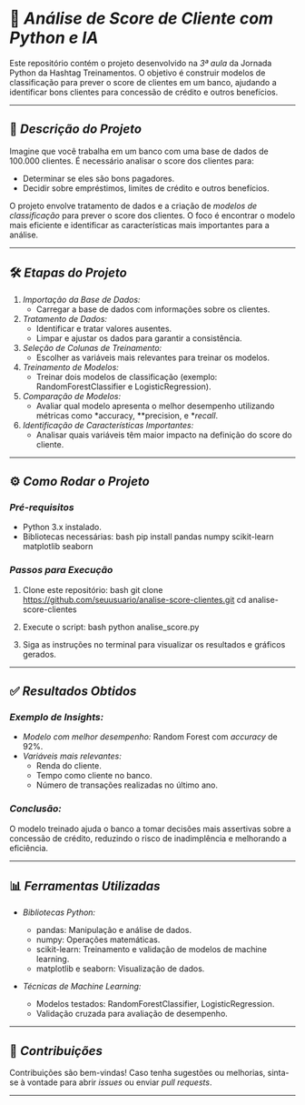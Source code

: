 
# 🧠 *Análise de Score de Cliente com Python e IA*

Este repositório contém o projeto desenvolvido na *3ª aula* da Jornada Python da Hashtag Treinamentos. O objetivo é construir modelos de classificação para prever o score de clientes em um banco, ajudando a identificar bons clientes para concessão de crédito e outros benefícios.

---

## 🧾 *Descrição do Projeto*

Imagine que você trabalha em um banco com uma base de dados de 100.000 clientes. É necessário analisar o score dos clientes para:

- Determinar se eles são bons pagadores.
- Decidir sobre empréstimos, limites de crédito e outros benefícios.

O projeto envolve tratamento de dados e a criação de *modelos de classificação* para prever o score dos clientes. O foco é encontrar o modelo mais eficiente e identificar as características mais importantes para a análise.

---

## 🛠️ *Etapas do Projeto*

1. *Importação da Base de Dados:*
   - Carregar a base de dados com informações sobre os clientes.
2. *Tratamento de Dados:*
   - Identificar e tratar valores ausentes.
   - Limpar e ajustar os dados para garantir a consistência.
3. *Seleção de Colunas de Treinamento:*
   - Escolher as variáveis mais relevantes para treinar os modelos.
4. *Treinamento de Modelos:*
   - Treinar dois modelos de classificação (exemplo: RandomForestClassifier e LogisticRegression).
5. *Comparação de Modelos:*
   - Avaliar qual modelo apresenta o melhor desempenho utilizando métricas como *accuracy, **precision, e **recall*.
6. *Identificação de Características Importantes:*
   - Analisar quais variáveis têm maior impacto na definição do score do cliente.

---

## ⚙️ *Como Rodar o Projeto*

### *Pré-requisitos*
- Python 3.x instalado.
- Bibliotecas necessárias:
  bash
  pip install pandas numpy scikit-learn matplotlib seaborn
  

### *Passos para Execução*
1. Clone este repositório:
   bash
   git clone https://github.com/seuusuario/analise-score-clientes.git
   cd analise-score-clientes
   

2. Execute o script:
   bash
   python analise_score.py
   

3. Siga as instruções no terminal para visualizar os resultados e gráficos gerados.

---

## ✅ *Resultados Obtidos*

### *Exemplo de Insights:*
- *Modelo com melhor desempenho:* Random Forest com *accuracy* de 92%.
- *Variáveis mais relevantes:*
  - Renda do cliente.
  - Tempo como cliente no banco.
  - Número de transações realizadas no último ano.

### *Conclusão:*
O modelo treinado ajuda o banco a tomar decisões mais assertivas sobre a concessão de crédito, reduzindo o risco de inadimplência e melhorando a eficiência.

---

## 📊 *Ferramentas Utilizadas*

- *Bibliotecas Python:*
  - pandas: Manipulação e análise de dados.
  - numpy: Operações matemáticas.
  - scikit-learn: Treinamento e validação de modelos de machine learning.
  - matplotlib e seaborn: Visualização de dados.

- *Técnicas de Machine Learning:*
  - Modelos testados: RandomForestClassifier, LogisticRegression.
  - Validação cruzada para avaliação de desempenho.

---

## 🌟 *Contribuições*

Contribuições são bem-vindas! Caso tenha sugestões ou melhorias, sinta-se à vontade para abrir *issues* ou enviar *pull requests*.

---

